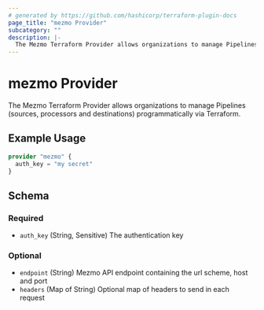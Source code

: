 ```yaml
---
# generated by https://github.com/hashicorp/terraform-plugin-docs
page_title: "mezmo Provider"
subcategory: ""
description: |-
  The Mezmo Terraform Provider allows organizations to manage Pipelines (sources, processors and destinations) programmatically via Terraform.
---
```


# mezmo Provider

The Mezmo Terraform Provider allows organizations to manage Pipelines (sources, processors and destinations) programmatically via Terraform.

## Example Usage

```terraform
provider "mezmo" {
  auth_key = "my secret"
}
```

<!-- schema generated by tfplugindocs -->
## Schema

### Required

- `auth_key` (String, Sensitive) The authentication key

### Optional

- `endpoint` (String) Mezmo API endpoint containing the url scheme, host and port
- `headers` (Map of String) Optional map of headers to send in each request
